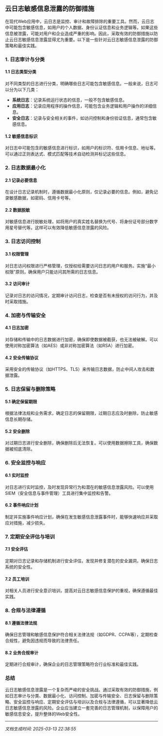 ## 云日志敏感信息泄露的防御措施

在现代Web应用中，云日志是监控、审计和故障排除的重要工具。然而，云日志中可能包含敏感信息，如用户的个人数据、身份认证信息和业务逻辑等。如果这些信息被泄露，可能对用户和企业造成严重的影响。因此，采取有效的防御措施以防止云日志敏感信息泄露显得尤为重要。以下是一些针对云日志敏感信息泄露的防御策略和最佳实践。

### 1. 日志审计与分类

#### 1.1 日志类型分类
对不同类型的日志进行分类，明确哪些日志可能包含敏感信息。一般来说，日志可以分为以下几类：
- **系统日志**：记录系统运行状态的信息，一般不包含敏感信息。
- **应用日志**：记录应用程序的操作信息，可能包含业务逻辑和用户操作的详细信息。
- **安全日志**：记录与安全相关的事件，如访问控制和身份验证信息，通常包含敏感信息。

#### 1.2 敏感信息标识
对日志中可能包含的敏感信息进行标识，如用户的标识符、信用卡信息、地址等。可以通过正则表达式、模式匹配等技术自动检测并标记这些信息。

### 2. 日志数据最小化

#### 2.1 记录必要信息
在设计日志记录机制时，遵循数据最小化原则，仅记录必要的信息。例如，避免记录敏感数据，如密码、信用卡号等。

#### 2.2 数据脱敏
对敏感信息进行脱敏处理，如将用户的真实姓名替换为代号、将身份证号部分数字用星号替代等。这样可以有效降低敏感信息泄露的风险。

### 3. 日志访问控制

#### 3.1 权限管理
对日志访问权限进行严格管理，仅授权给需要访问日志的用户和服务。实施“最小权限”原则，确保用户只能访问其所需的日志信息。

#### 3.2 访问审计
记录对日志的访问情况，定期审计访问日志，检查是否有未授权的访问行为，并及时采取措施。

### 4. 加密与传输安全

#### 4.1 日志加密
对存储和传输中的日志数据进行加密，确保即使数据被截获，也无法被破解。可以使用对称加密算法（如AES）或非对称加密算法（如RSA）进行加密。

#### 4.2 安全传输协议
采用安全的传输协议（如HTTPS、TLS）来传输日志数据，防止中间人攻击和数据泄露。

### 5. 日志保留与删除策略

#### 5.1 确定保留期限
根据法律法规和业务需求，确定日志的保留期限，过期日志应及时删除，防止敏感信息长期存储。

#### 5.2 安全删除
对过期日志进行安全删除，确保删除后无法恢复。可以使用数据擦除工具，确保数据被彻底清除。

### 6. 安全监控与响应

#### 6.1 实时监控
对日志进行实时监控，及时发现异常行为和潜在的敏感信息泄露风险。可以使用SIEM（安全信息与事件管理）工具进行集中监控和告警。

#### 6.2 事件响应计划
制定并实施事件响应计划，确保在发生敏感信息泄露事件时，能够快速响应并采取应对措施，减少损失。

### 7. 定期安全评估与培训

#### 7.1 安全评估
定期对日志记录和存储机制进行安全评估，发现并修复潜在的安全漏洞，确保日志系统的安全性。

#### 7.2 员工培训
对相关人员进行安全意识培训，提高对云日志敏感信息保护的重视，确保遵循最佳实践。

### 8. 合规与法律遵循

#### 8.1 遵循法律法规
确保日志管理和敏感信息保护符合相关法律法规（如GDPR、CCPA等），定期检查合规性，避免因违规而导致的法律责任。

#### 8.2 业务合规审计
定期进行合规审计，确保企业的日志管理策略符合行业标准和最佳实践。

### 总结

云日志敏感信息泄露是一个复杂而严峻的安全挑战。通过采取有效的防御措施，例如日志审计与分类、数据最小化、访问控制、加密与传输安全、日志保留与删除策略、安全监控与响应、定期安全评估与培训以及合规与法律遵循，可以显著降低云日志敏感信息泄露的风险。企业应当建立一套完善的日志管理机制，以保障用户的敏感信息安全，提升整体的Web安全性。

---

*文档生成时间: 2025-03-13 22:38:55*











